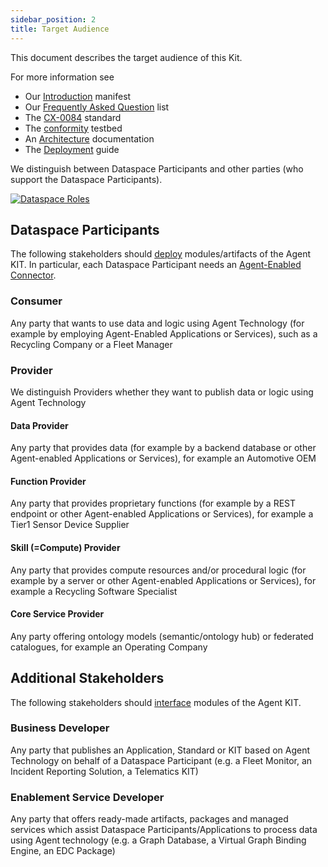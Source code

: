 ```yaml
---
sidebar_position: 2
title: Target Audience
---
```


This document describes the target audience of this Kit.

For more information see

* Our [Introduction](intro) manifest
* Our [Frequently Asked Question](faq) list
* The [CX-0084](https://github.com/catenax-ng/product-catena-x-standardization/blob/CX-0084-FederatedQueriesInDataSpaces/standards/CX-0084-FederatedQueriesInDataSpaces/1.0.0/CX-0084-FederatedQueriesInDataSpaces-v1.0.0.md) standard
* The [conformity](testbed) testbed
* An [Architecture](../development-view/architecture) documentation
* The [Deployment](../operation-view/deployment) guide

We distinguish between Dataspace Participants and other parties (who support the Dataspace Participants).

[![Dataspace Roles](/img/knowledge-agents/dataspace_roles_small.png)](/img/knowledge-agents/dataspace_roles.png)

## Dataspace Participants

The following stakeholders should [deploy](../operation-view/deployment) modules/artifacts of the Agent KIT.
In particular, each Dataspace Participant needs an [Agent-Enabled Connector](../operation-view/agent_edc).

### Consumer

Any party that wants to use data and logic using Agent Technology (for example by employing Agent-Enabled Applications or Services), such as a Recycling Company or a Fleet Manager

### Provider

We distinguish Providers whether they want to publish data or logic using Agent Technology

#### Data Provider

Any party that provides data (for example by a backend database or other Agent-enabled Applications or Services), for example an Automotive OEM

#### Function Provider

Any party that provides proprietary functions (for example by a REST endpoint or other Agent-enabled Applications or Services), for example a Tier1 Sensor Device Supplier

#### Skill (=Compute) Provider

Any party that provides compute resources and/or procedural logic (for example by a server or other Agent-enabled Applications or Services), for example a Recycling Software Specialist

#### Core Service Provider

Any party offering ontology models (semantic/ontology hub) or federated catalogues, for example an Operating Company

## Additional Stakeholders

The following stakeholders should [interface](../development-view/architecture) modules of the Agent KIT.

### Business Developer

Any party that publishes an Application, Standard or KIT based on Agent Technology on behalf of a Dataspace Participant (e.g. a Fleet Monitor, an Incident Reporting Solution, a Telematics KIT)

### Enablement Service Developer

Any party that offers ready-made artifacts, packages and managed services which assist Dataspace Participants/Applications to process data using Agent technology (e.g. a Graph Database, a Virtual Graph Binding Engine, an EDC Package)
